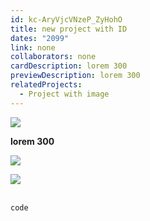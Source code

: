 ```yaml
---
id: kc-AryVjcVNzeP_ZyHohO
title: new project with ID
dates: "2099"
link: none
collaborators: none
cardDescription: lorem 300
previewDescription: lorem 300
relatedProjects:
  - Project with image
---
```

![](/assets/photo_2024-05-12-11.58.33.jpeg)

**lorem 300**

![](/assets/photo_2024-05-12-11.58.20.jpeg)

![](/assets/photo_2024-05-12-11.58.23.jpeg)

\
`code`

